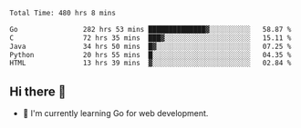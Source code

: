<!--START_SECTION:waka-->

```txt
Total Time: 480 hrs 8 mins

Go                282 hrs 53 mins ██████████████▓░░░░░░░░░░   58.87 %
C                 72 hrs 35 mins  ███▓░░░░░░░░░░░░░░░░░░░░░   15.11 %
Java              34 hrs 50 mins  █▓░░░░░░░░░░░░░░░░░░░░░░░   07.25 %
Python            20 hrs 55 mins  █░░░░░░░░░░░░░░░░░░░░░░░░   04.35 %
HTML              13 hrs 39 mins  ▓░░░░░░░░░░░░░░░░░░░░░░░░   02.84 %
```

<!--END_SECTION:waka-->

## Hi there 👋
- 🌱 I'm currently learning Go for web development.

<!--
**prorok210/prorok210** is a ✨ _special_ ✨ repository because its `README.md` (this file) appears on your GitHub profile.

Here are some ideas to get you started:

- 🔭 I’m currently working on ...
- 🌱 I’m currently learning ...
- 👯 I’m looking to collaborate on ...
- 🤔 I’m looking for help with ...
- 💬 Ask me about ...
- 📫 How to reach me: ...
- 😄 Pronouns: ...
- ⚡ Fun fact: ...
-->
